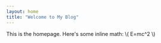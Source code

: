 ```yaml
---
layout: home
title: "Welcome to My Blog"
---
```


This is the homepage. Here's some inline math: \\( E=mc^2 \\)
